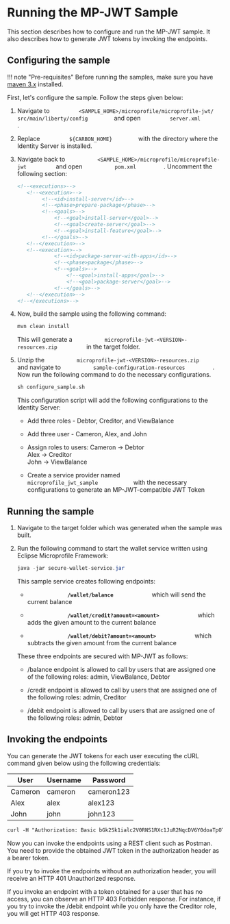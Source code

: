 # Running the MP-JWT Sample

This section describes how to configure and run the MP-JWT sample. It
also describes how to generate JWT tokens by invoking the endpoints.

## Configuring the sample

!!! note "Pre-requisites" 
    Before running the samples, make sure you have [maven
    3.x](https://maven.apache.org/download.cgi) installed.
    

First, let's configure the sample. Follow the steps given below:

1.  Navigate to
    `          <SAMPLE_HOME>/microprofile/microprofile-jwt/         `
    `          src/main/liberty/config         ` and open
    `          server.xml         ` .
2.  Replace `          ${CARBON_HOME}         ` with the directory where
    the Identity Server is installed.
3.  Navigate back to
    `           <SAMPLE_HOME>/microprofile/microprofile-jwt          `
    and open `           pom.xml          `. 
    Uncomment the following section:

    ``` xml
    <!--<executions>-->
       <!--<execution>-->
            <!--<id>install-server</id>-->
            <!--<phase>prepare-package</phase>-->
            <!--<goals>-->
                <!--<goal>install-server</goal>-->
                <!--<goal>create-server</goal>-->
                <!--<goal>install-feature</goal>-->
            <!--</goals>-->
       <!--</execution>-->
       <!--<execution>-->
                <!--<id>package-server-with-apps</id>-->
                <!--<phase>package</phase>-->
                <!--<goals>-->
                    <!--<goal>install-apps</goal>-->
                    <!--<goal>package-server</goal>-->
                <!--</goals>-->
       <!--</execution>-->
    <!--</executions>-->
    ```

4.  Now, build the sample using the following command:

    ``` xml
    mvn clean install
    ```

    This will generate a
    `           microprofile-jwt-<VERSION>-resources.zip          ` in
    the target folder.

5.  Unzip the
    `           microprofile-jwt-<VERSION>-resources.zip          ` and
    navigate to `           sample-configuration-resources          `.
    Now run the following command to do the necessary configurations.

    ``` xml
    sh configure_sample.sh
    ```

    This configuration script will add the following configurations to
    the Identity Server:

    -   Add three roles - Debtor, Creditor, and ViewBalance

    -   Add three user - Cameron, Alex, and John

    -   Assign roles to users:
        Cameron -\> Debtor  
        Alex -\> Creditor  
        John -\> ViewBalance

    -   Create a service provider named
        `             microprofile_jwt_sample            ` with the
        necessary configurations to generate an MP-JWT-compatible JWT
        Token

## Running the sample

1.  Navigate to the target folder which was generated when the sample
    was built.
2.  Run the following command to start the wallet service written using
    Eclipse Microprofile Framework:

    ``` java
    java -jar secure-wallet-service.jar
    ```

    This sample service creates following endpoints:

    -   **`              /wallet/balance             `** which will send
        the current balance

    -   **`              /wallet/credit?amount=<amount>             `**
        which adds the given amount to the current balance

    -   **`              /wallet/debit?amount=<amount>             `**
        which subtracts the given amount from the current balance

    These three endpoints are secured with MP-JWT as follows:

    -   /balance endpoint is allowed to call by users that are assigned one of
        the following roles: admin, ViewBalance, Debtor

    -   /credit endpoint is allowed to call by users that are assigned one of
        the following roles: admin, Creditor

    -   /debit endpoint is allowed to call by users that are assigned one of the 
        following roles: admin, Debtor

## Invoking the endpoints

You can generate the JWT tokens for each user executing the cURL
command given below using the following credentials:

| User    | Username | Password   |
|---------|----------|------------|
| Cameron | cameron  | cameron123 |
| Alex    | alex     | alex123    |
| John    | john     | john123    |

``` xml
curl -H "Authorization: Basic bGk2Sk1ialc2V0RNS1RXc1JuR2NqcDV6Y0doaTpOTUIzRUFmeGg0WXZTVHFiYjNpTWtvbmdBSGpX" -H "Content-Type: application/x-www-form-urlencoded" -k -d "grant_type=password&username=<username>&password=<password>&scope=openid" https://localhost:9443/oauth2/token
```

Now you can invoke the endpoints using a REST client such as Postman.
You need to provide the obtained JWT token in the authorization header
as a bearer token.

If you try to invoke the endpoints without an authorization header, you
will receive an HTTP 401 Unauthorized response.

If you invoke an endpoint with a token obtained for a user that has no access, you can observe an HTTP 403 Forbidden response. For
instance, if you try to invoke the /debit endpoint while you only have
the Creditor role, you will get HTTP 403 response.
